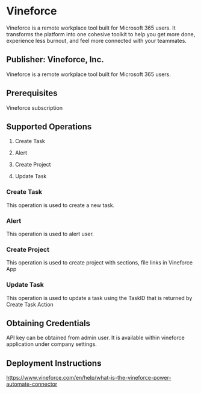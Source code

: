 # Vineforce
Vineforce is a remote workplace tool built for Microsoft 365 users. It transforms the platform into one cohesive toolkit to help you get more done, experience less burnout, and feel more connected with your teammates.

## Publisher: Vineforce, Inc.
Vineforce is a remote workplace tool built for Microsoft 365 users.

## Prerequisites
Vineforce subscription

## Supported Operations
1. Create Task

2. Alert

3. Create Project

4. Update Task

### Create Task
This operation is used to create a new task.

### Alert
This operation is used to alert user.

### Create Project
This operation is used to create project with sections, file links in Vineforce App

### Update Task
This operation is used to update a task using the TaskID that is returned by Create Task Action

## Obtaining Credentials
API key can be obtained from admin user. It is available within vineforce application under company settings.​

## Deployment Instructions
https://www.vineforce.com/en/help/what-is-the-vineforce-power-automate-connector